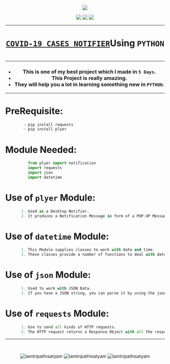 <p align="center">
<img src="https://icons.iconarchive.com/icons/iconshock/real-vista-education/128/laboratory-icon.png" />
</p>

<p align="center">
<img src="https://forthebadge.com/images/badges/for-you.svg" />
<img src="http://ForTheBadge.com/images/badges/made-with-python.svg" />
<img src="https://forthebadge.com/images/badges/built-by-developers.svg" />
</p>

_______________________________
### <h1 align="center"><a href="https://github.com/Iamtripathisatyam/Covid_Cases_Notifier/blob/main/Covid_19_Cases.py">**`COVID-19 CASES NOTIFIER`**</a>Using `PYTHON`<h1/>
_______________________________

<h3 align="center">
  
- This is one of my best project which I made in `5 Days`.
- This Project is really amazing.
- They will help you a lot in learning something new in `PYTHON`.

</h3>

_______________________________

# PreRequisite:
```python
        ~ pip install requests
        ~ pip install plyer
```
             
# Module Needed:
```python 
          from plyer import notification
          import requests
          import json
          import datetime          
```
# Use of **`plyer`** Module:
```python
       1. Used as a Desktop Notifier. 
       2. It produces a Notification Message in form of a POP-UP Message on Desktop.
```
# Use of **`datetime`** Module:
```python
       1. This Module supplies classes to work with date and time.
       2. These classes provide a number of functions to deal with dates, times and time intervals.
```
# Use of **`json`** Module:
```python
       1. Used to work with JSON Data. 
       2. If you have a JSON string, you can parse it by using the json.loads() method.
```
# Use of **`requests`** Module:
```python
       1. Use to send all kinds of HTTP requests. 
       2. The HTTP request returns a Response Object with all the response data (content, encoding, status, etc).
```
______________________________

<br/>
<p align="center">
<img src="https://badges.pufler.dev/visits/Iamtripathisatyam/Covid_Cases_Notifier?style=for-the-badge&logo=github&logoColor=yellow" alt=Iamtripathisatyam />
<img src="https://badges.pufler.dev/updated/Iamtripathisatyam/Covid_Cases_Notifier?style=for-the-badge&logo=github&logoColor=yellow" alt=Iamtripathisatyam />
<img src="https://badges.pufler.dev/created/Iamtripathisatyam/Covid_Cases_Notifier?style=for-the-badge&logo=github&logoColor=yellow" alt=Iamtripathisatyam />
</p>
